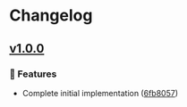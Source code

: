 # Changelog

## [v1.0.0](https://github.com/Norgate-AV/CrackCrestronPassword/releases/tag/v1.0.0)

### 🚀 Features

-   Complete initial implementation ([6fb8057](https://github.com/Norgate-AV/CrackCrestronPassword/commit/6fb8057c92506714a028597805d9ef80e9f5f7fa))
